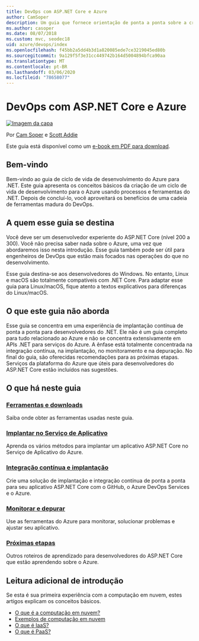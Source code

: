 ```yaml
---
title: DevOps com ASP.NET Core e Azure
author: CamSoper
description: Um guia que fornece orientação de ponta a ponta sobre a criação de um pipeline de DevOps para um aplicativo ASP.NET Core hospedado no Azure.
ms.author: casoper
ms.date: 08/07/2018
ms.custom: mvc, seodec18
uid: azure/devops/index
ms.openlocfilehash: f45bb2a5dd4b3d1a820085ede7ce3219045ed80b
ms.sourcegitcommit: 9a129f5f3e31cc449742b164d5004894bfca90aa
ms.translationtype: MT
ms.contentlocale: pt-BR
ms.lasthandoff: 03/06/2020
ms.locfileid: "78658077"
---
```

# <a name="devops-with-aspnet-core-and-azure"></a>DevOps com ASP.NET Core e Azure

[![Imagem da capa](./media/cover-large.png)](https://aka.ms/devopsbook)

Por [Cam Soper](https://twitter.com/camsoper) e [Scott Addie](https://twitter.com/scottaddie)

Este guia está disponível como um [e-book em PDF para download](https://aka.ms/devopsbook).

## <a name="welcome"></a>Bem-vindo 

Bem-vindo ao guia de ciclo de vida de desenvolvimento do Azure para .NET. Este guia apresenta os conceitos básicos da criação de um ciclo de vida de desenvolvimento para o Azure usando processos e ferramentas do .NET. Depois de concluí-lo, você aproveitará os benefícios de uma cadeia de ferramentas madura do DevOps.

## <a name="who-this-guide-is-for"></a>A quem esse guia se destina

Você deve ser um desenvolvedor experiente do ASP.NET Core (nível 200 a 300). Você não precisa saber nada sobre o Azure, uma vez que abordaremos isso nesta introdução. Esse guia também pode ser útil para engenheiros de DevOps que estão mais focados nas operações do que no desenvolvimento.

Esse guia destina-se aos desenvolvedores do Windows. No entanto, Linux e macOS são totalmente compatíveis com .NET Core. Para adaptar esse guia para Linux/macOS, fique atento a textos explicativos para diferenças do Linux/macOS.

## <a name="what-this-guide-doesnt-cover"></a>O que este guia não aborda

Esse guia se concentra em uma experiência de implantação contínua de ponta a ponta para desenvolvedores do .NET. Ele não é um guia completo para tudo relacionado ao Azure e não se concentra extensivamente em APIs .NET para serviços do Azure. A ênfase está totalmente concentrada na integração contínua, na implantação, no monitoramento e na depuração. No final do guia, são oferecidas recomendações para as próximas etapas. Serviços da plataforma do Azure que úteis para desenvolvedores do ASP.NET Core estão incluídos nas sugestões.

## <a name="whats-in-this-guide"></a>O que há neste guia

### <a name="tools-and-downloads"></a>[Ferramentas e downloads](xref:azure/devops/tools-and-downloads)

Saiba onde obter as ferramentas usadas neste guia.

### <a name="deploy-to-app-service"></a>[Implantar no Serviço de Aplicativo](xref:azure/devops/deploy-to-app-service)

Aprenda os vários métodos para implantar um aplicativo ASP.NET Core no Serviço de Aplicativo do Azure.

### <a name="continuous-integration-and-deployment"></a>[Integração contínua e implantação](xref:azure/devops/cicd)

Crie uma solução de implantação e integração contínua de ponta a ponta para seu aplicativo ASP.NET Core com o GitHub, o Azure DevOps Services e o Azure.

### <a name="monitor-and-debug"></a>[Monitorar e depurar](xref:azure/devops/monitor)

Use as ferramentas do Azure para monitorar, solucionar problemas e ajustar seu aplicativo.

### <a name="next-steps"></a>[Próximas etapas](xref:azure/devops/next-steps)

Outros roteiros de aprendizado para desenvolvedores do ASP.NET Core que estão aprendendo sobre o Azure.

## <a name="additional-introductory-reading"></a>Leitura adicional de introdução

Se esta é sua primeira experiência com a computação em nuvem, estes artigos explicam os conceitos básicos.

* [O que é a computação em nuvem?](https://azure.microsoft.com/overview/what-is-cloud-computing/)
* [Exemplos de computação em nuvem](https://azure.microsoft.com/overview/examples-of-cloud-computing/)
* [O que é IaaS?](https://azure.microsoft.com/overview/what-is-iaas/)
* [O que é PaaS?](https://azure.microsoft.com/overview/what-is-paas/)

